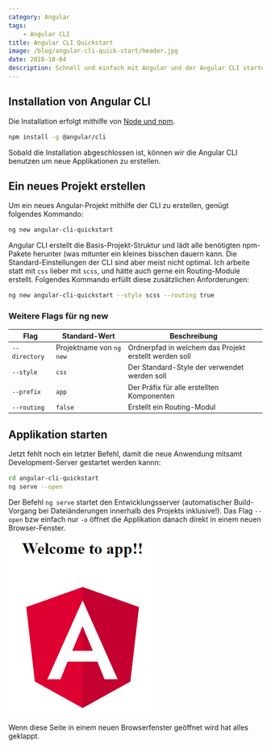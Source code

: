 ```yaml
---
category: Angular
tags:
    - Angular CLI
title: Angular CLI Quickstart
image: /blog/angular-cli-quick-start/header.jpg
date: 2018-10-04
description: Schnell und einfach mit Angular und der Angular CLI starten.
---
```


## Installation von Angular CLI

Die Installation erfolgt mithilfe von [Node und npm](https://nodejs.org/).

```bash
npm install -g @angular/cli
```

Sobald die Installation abgeschlossen ist, können wir die Angular CLI benutzen um neue Applikationen zu erstellen.

## Ein neues Projekt erstellen

Um ein neues Angular-Projekt mithilfe der CLI zu erstellen, genügt folgendes Kommando:

```bash
ng new angular-cli-quickstart
```

Angular CLI erstellt die Basis-Projekt-Struktur und lädt alle benötigten npm-Pakete herunter (was mitunter ein kleines bisschen dauern kann. Die Standard-Einstellungen der CLI sind aber meist nicht optimal. Ich arbeite statt mit `css` lieber mit `scss`, und hätte auch gerne ein Routing-Module erstellt. Folgendes Kommando erfüllt diese zusätzlichen Anforderungen:

```bash
ng new angular-cli-quickstart --style scss --routing true
```

### Weitere Flags für ng new

| Flag               | Standard-Wert | Beschreibung                                  |
| ------------------ | ------------- | --------------------------------------------- |
| `--directory`      | Projektname von `ng new`  | Ordnerpfad in welchem das Projekt erstellt werden soll |
| `--style`          | `css` | Der Standard-Style der verwendet werden soll |
| `--prefix`         | `app` | Der Präfix für alle erstellten Komponenten |
| `--routing`        | `false` | Erstellt ein Routing-Modul |

## Applikation starten

Jetzt fehlt noch ein letzter Befehl, damit die neue Anwendung mitsamt Development-Server gestartet werden kannn:

```bash
cd angular-cli-quickstart
ng serve --open
```
Der Befehl `ng serve` startet den Entwicklungsserver (automatischer Build-Vorgang bei Dateiänderungen innerhalb des Projekts inklusive!). Das Flag `--open` bzw einfach nur `-o` öffnet die Applikation danach direkt in einem neuen Browser-Fenster.

![App works](/blog/angular-cli-quick-start/app-works.png)

Wenn diese Seite in einem neuen Browserfenster geöffnet wird hat alles geklappt.

<!-- 
::: warning 
Test
:::

::: tip 
Test
:::

::: danger 
Test
:::

> das ist ein quote

::: vue
.
├── docs
│   ├── .vuepress _(**Optional**)_
│   │   ├── `components` _(**Optional**)_
│   │   ├── `theme` _(**Optional**)_
│   │   │   └── Layout.vue
│   │   ├── `public` _(**Optional**)_
│   │   ├── `styles` _(**Optional**)_
│   │   │   ├── index.styl
│   │   │   └── palette.styl
│   │   ├── `templates` _(**Optional, Danger Zone**)_
│   │   │   ├── dev.html
│   │   │   └── ssr.html
│   │   ├── `config.js` _(**Optional**)_
│   │   └── `enhanceApp.js` _(**Optional**)_
│   │ 
│   ├── README.md
│   ├── guide
│   │   └── README.md
│   └── config.md
│ 
└── package.json
:::

## Nützliche Befehle

- `ng new` - Erstellt ein neues Projekt
- `ng generate` - Erstellen von neuen Komponenten, Routen, Service und Pipes
- `ng serve` - Lokale Entwicklung starten -->
